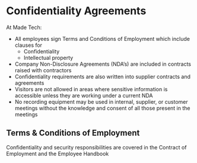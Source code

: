 # Confidentiality Agreements

At Made Tech:
 - All employees sign Terms and Conditions of Employment which include clauses for 
   - Confidentiality
   - Intellectual property
 - Company Non-Disclosure Agreements (NDA’s) are included in contracts raised with contractors 
 - Confidentiality requirements are also written into supplier contracts and agreements
 - Visitors are not allowed in areas where sensitive information is accessible unless they are working under a current NDA
 - No recording equipment may be used in internal, supplier, or customer meetings without the knowledge and consent of all those present in the meetings
 
## Terms & Conditions of Employment
Confidentiality and security responsibilities are covered in the Contract of Employment and the Employee Handbook
